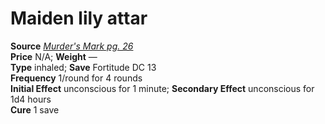 # Maiden lily attar

**Source** [_Murder's Mark pg. 26_](http://paizo.com/products/btpy8tj9?Pathfinder-Module-Murders-Mark)  
**Price** N/A; **Weight** —  
**Type** inhaled; **Save** Fortitude DC 13  
**Frequency** 1/round for 4 rounds  
**Initial Effect** unconscious for 1 minute; **Secondary Effect** unconscious for 1d4 hours  
**Cure** 1 save